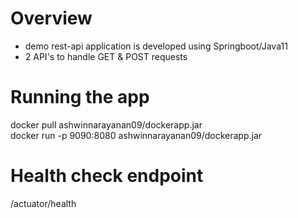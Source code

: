 # Overview
- demo rest-api application is developed using Springboot/Java11
- 2 API's to handle GET & POST requests


# Running the app
  docker pull ashwinnarayanan09/dockerapp.jar    
  docker run -p 9090:8080 ashwinnarayanan09/dockerapp.jar


# Health check endpoint

/actuator/health
